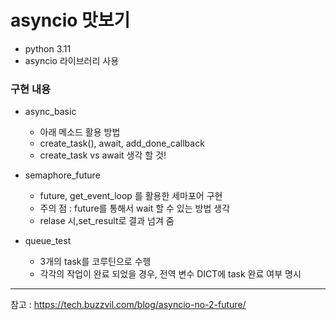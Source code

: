 # asyncio 맛보기
- python 3.11
- asyncio 라이브러리 사용

### 구현 내용
- async_basic
  - 아래 메소드 활용 방법 
  - create_task(), await, add_done_callback 
  - create_task vs await 생각 할 것!


- semaphore_future
  - future, get_event_loop 를 활용한 세마포어 구현
  - 주의 점 : future를 통해서 wait 할 수 있는 방법 생각
  - relase 시,set_result로 결과 넘겨 줌


- queue_test
  - 3개의 task를 코루틴으로 수헹
  - 각각의 작업이 완료 되었을 경우, 전역 변수 DICT에 task 완료 여부 명시


***
참고  : https://tech.buzzvil.com/blog/asyncio-no-2-future/
